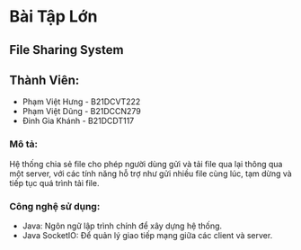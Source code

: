 # Bài Tập Lớn

## File Sharing System

## Thành Viên:
  - Phạm Việt Hưng - B21DCVT222
  - Phạm Việt Dũng - B21DCCN279
  - Đinh Gia Khánh - B21DCDT117

### Mô tả: 

Hệ thống chia sẻ file cho phép người dùng gửi và tải file qua lại thông qua một server, với các tính năng hỗ trợ như gửi nhiều file cùng lúc, tạm dừng và tiếp tục quá trình tải file.

### Công nghệ sử dụng:

- Java: Ngôn ngữ lập trình chính để xây dựng hệ thống.
- Java SocketIO: Để quản lý giao tiếp mạng giữa các client và server.

